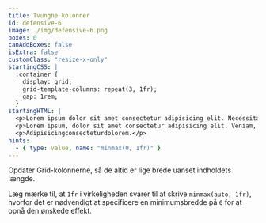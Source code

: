 ```yaml
---
title: Tvungne kolonner
id: defensive-6
image: ./img/defensive-6.png
boxes: 0
canAddBoxes: false
isExtra: false
customClass: "resize-x-only"
startingCSS: |
  .container {
    display: grid;
    grid-template-columns: repeat(3, 1fr);
    gap: 1rem;
  }
startingHTML: |
  <p>Lorem ipsum dolor sit amet consectetur adipisicing elit. Necessitatibus ipsa quod minus sapiente sunt possimus!</p>
  <p>Lorem ipsum, dolor sit amet consectetur adipisicing elit. Veniam, perspiciatis amet eum id explicabo quis dolor necessitatibus dolorum sed nostrum.</p>
  <p>Adipisicingconsecteturdolorem.</p>
hints:
  - { type: value, name: "minmax(0, 1fr)" }
---
```


Opdater Grid-kolonnerne, så de altid er lige brede uanset indholdets længde.

Læg mærke til, at `1fr` i virkeligheden svarer til at skrive `minmax(auto, 1fr)`, hvorfor det er nødvendigt at specificere en minimumsbredde på `0` for at opnå den ønskede effekt.
